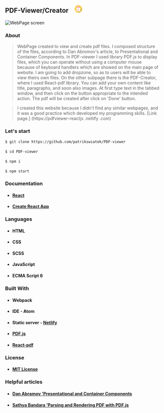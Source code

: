 ## PDF-Viewer/Creator&nbsp;&nbsp;&nbsp;&nbsp;<img src="./public/pdf_pdf.png" width="25px" />


<img src="./scr/media/screen.png" width="600" align="center" title="WebPage screen">

### About
> WebPage created to view and create pdf files. I composed structure of the files, according to Dan 
Abromov's
 article, to Presentational and Container Components. In PDF-viewer I used 
library PDF.js to display files, which you can operate without using a computer mouse because of 
keyboard handlers which are showed on the main page of website. I am going to add dropzone, so as
 to 
users 
will be able
 to view theirs 
own files. 
On the other subpage there is the PDF-Creator, where I used React-pdf library. You can add your 
own content like title, paragraphs, and soon also images. At first type text in the tabbed 
window, and then click on the button appropriate to the intended action. 
 The pdf
 will be 
created 
after click on 
'Done' button. 

> I created this website because I didn't find any similar webpages, and it was a good practice 
which developed my programming skills.
[Link 
page.]
(https://pdfviewer-reactjs
.netlify
.com)

### Let's start
```
$ git clone https://github.com/patrikswiatek/PDF-viewer

$ cd PDF-viewer

$ npm i

$ npm start
```

### Documentation
  * #### [React](https://reactjs.org/docs/getting-started.html)
  * #### [Create React App](https://github.com/facebook/create-react-app)


### Languages
* #### HTML
* #### CSS
* #### SCSS
* #### JavaScript
* #### ECMA Script 6

### Built With
* #### Webpack
* #### IDE - Atom
* #### Static server - [Netlify](https://www.netlify.com/)
* #### [PDF.js](http://mozilla.github.io/pdf.js/)
* #### [React-pdf](http://react-pdf.diegomura.com/)    

### License
* #### [MIT License](https://opensource.org/licenses/MIT)

### Helpful articles
* #### [Dan Abramov 'Presentational and Container Components](https://medium.com/@dan_abramov/smart-and-dumb-components-7ca2f9a7c7d0) 
* #### [Sathya Bandara 'Parsing and Rendering PDF with PDF.js](https://medium.com/@technospace/parsing-and-rendering-pdf-with-pdf-js-cad7303e06e5)